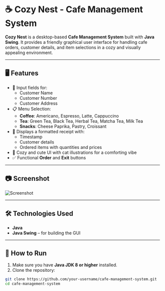 # ☕ Cozy Nest - Cafe Management System

**Cozy Nest** is a desktop-based **Cafe Management System** built with **Java Swing**. It provides a friendly graphical user interface for handling cafe orders, customer details, and item selections in a cozy and visually appealing environment.

---

## 🖥️ Features

- 👤 Input fields for:
  - Customer Name
  - Customer Number
  - Customer Address
- 📋 Menu Selection:
  - **Coffee**: Americano, Espresso, Latte, Cappuccino
  - **Tea**: Green Tea, Black Tea, Herbal Tea, Matcha Tea, Milk Tea
  - **Snacks**: Cheese Paprika, Pastry, Croissant
- 🧾 Displays a formatted receipt with:
  - Timestamp
  - Customer details
  - Ordered items with quantities and prices
- 🎨 Cozy and cute UI with cat illustrations for a comforting vibe
- ✅ Functional **Order** and **Exit** buttons

---

## 📷 Screenshot

![Screenshot](./screenshot.png)

---

## 🛠️ Technologies Used

- **Java**
- **Java Swing** – for building the GUI

---

## 🚀 How to Run

1. Make sure you have **Java JDK 8 or higher** installed.
2. Clone the repository:

```bash
git clone https://github.com/your-username/cafe-management-system.git
cd cafe-management-system
